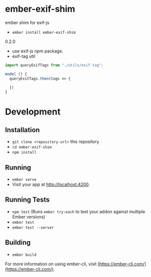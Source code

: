 # ember-exif-shim

ember shim for exif-js

* `ember install ember-exif-shim`

0.2.0
* use exif-js npm package.
* exif-tag util

```js
import queryExifTags from "./utils/exif-tag";

model () {
  queryExitTags.then(tags => {
    
  })
}

```

# Development

## Installation

* `git clone <repository-url>` this repository
* `cd ember-exif-shim`
* `npm install`

## Running

* `ember serve`
* Visit your app at [http://localhost:4200](http://localhost:4200).

## Running Tests

* `npm test` (Runs `ember try:each` to test your addon against multiple Ember versions)
* `ember test`
* `ember test --server`

## Building

* `ember build`

For more information on using ember-cli, visit [https://ember-cli.com/](https://ember-cli.com/).
